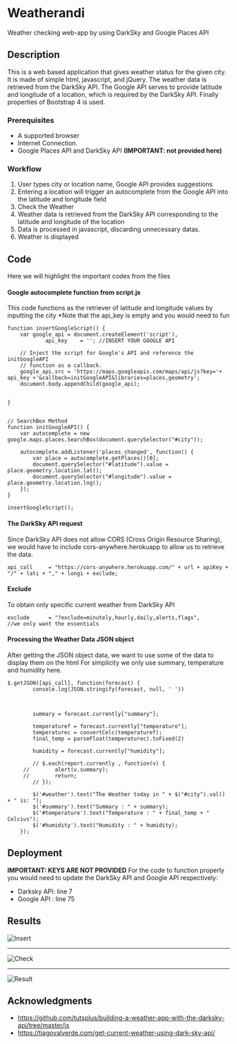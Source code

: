 # Weatherandi
Weather checking web-app by using DarkSky and Google Places API

## Description
This is a web based application that gives weather status for the given city.
It is made of simple html, javascript, and jQuery. The weather data is retrieved from the DarkSky API. The Google API serves to provide latitude and longitude of a location, which is required by the DarkSky API.
Finally properties of Bootstrap 4 is used.

### Prerequisites

- A supported browser 
- Internet Connection.
- Google Places API and DarkSky API
**(IMPORTANT: not provided here)**

### Workflow

1. User types city or location name, Google API provides suggestions
2. Entering a location will trigger an autocomplete from the Google API into the latitude and longitude field
3. Check the Weather
4. Weather data is retrieved from the DarkSky API corresponding to the latitude and longitude of the location
5. Data is processed in javascript, discarding unnecessary datas.
6. Weather is displayed



## Code

Here we will highlight the important codes from the files

#### Google autocomplete function from script.js
This code functions as the retriever of latitude and longitude values by inputting the city
*Note that the api_key is empty and you would need to fun
```
function insertGoogleScript() {
	var google_api = document.createElement('script'),
			api_key    = ''; //INSERT YOUR GOOGLE API

	// Inject the script for Google's API and reference the initGoogleAPI
	// function as a callback.
	google_api.src = 'https://maps.googleapis.com/maps/api/js?key='+ api_key +'&callback=initGoogleAPI&libraries=places,geometry';
	document.body.appendChild(google_api);


}


// SearchBox Method
function initGoogleAPI() {
	var autocomplete = new google.maps.places.SearchBox(document.querySelector("#city"));

	autocomplete.addListener('places_changed', function() {
		var place = autocomplete.getPlaces()[0];
		document.querySelector("#latitude").value = place.geometry.location.lat();
		document.querySelector("#longitude").value = place.geometry.location.lng();
	});
}

insertGoogleScript();

```


#### The DarkSky API request 
Since DarkSky API does not allow CORS (Cross Origin Resource Sharing), we would have to include cors-anywhere.herokuapp to allow us to retrieve the data.
```
api_call     = "https://cors-anywhere.herokuapp.com/" + url + apiKey + "/" + lati + "," + longi + exclude;	
```

#### Exclude
To obtain only specific current weather from DarkSky API 
```
exclude		 = "?exclude=minutely,hourly,daily,alerts,flags",		//we only want the essentials
```

#### Processing the Weather Data JSON object
After getting the JSON object data, we want to use some of the data to display them on the html
For simplicity we only use summary, temperature and humidity here.
```
$.getJSON([api_call], function(forecast) {
    	console.log(JSON.stringify(forecast, null, ' '))
 		


    	summary = forecast.currently["summary"];
    	
    	temperaturef = forecast.currently["temperature"];
    	temperaturec = convertCelc(temperaturef);
    	final_temp = parseFloat(temperaturec).toFixed(2)
    	
    	humidity = forecast.currently["humidity"];

    	// $.each(report.currently , function(v) {
     //        alert(v.summary);
     //        return;
    	// });

    	$('#weather').text("The Weather today in " + $("#city").val()  + " is: ");
    	$('#summary').text("Summary : " + summary);
    	$('#temperature').text("Temperature : " + final_temp + " Celcius");
    	$('#humidity').text("Humidity : " + humidity);
	});
```


## Deployment

**IMPORTANT: KEYS ARE NOT PROVIDED**
For the code to function properly you would need to update the DarkSky API and Google API respectively:
- Darksky API: line 7
- Google API : line 75

## Results

![Insert](https://github.com/andkwv/Weatherandi/blob/master/results/1.png)

***

![Check](https://github.com/andkwv/Weatherandi/blob/master/results/2.png)

***

![Result](https://github.com/andkwv/Weatherandi/blob/master/results/3.png)



## Acknowledgments

* https://github.com/tutsplus/building-a-weather-app-with-the-darksky-api/tree/master/js
* https://tiagovalverde.com/get-current-weather-using-dark-sky-api/
